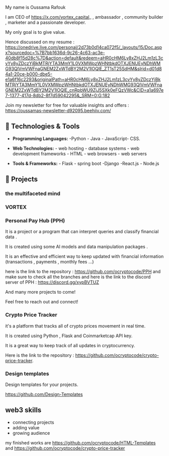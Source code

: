 My name is Oussama Rafouk

I am CEO of https://x.com/vortex_capital_ , ambassador , community builder , marketer and a passionate developer.

My only goal is to give value.

Hence discussed on my resume : https://onedrive.live.com/personal/2d73b0d14ca072f5/_layouts/15/Doc.aspx?sourcedoc=%7B7bb1636d-9c26-4c63-ac3e-40db8f15d28c%7D&action=default&redeem=aHR0cHM6Ly8xZHJ2Lm1zL3cvYy8yZDczYjBkMTRjYTA3MmY1L0VXMWpzWHNtbkdOTXJENUEyNDhWMG93QlVmVWFnaGNEM2ZxWTdBY2M2V1lOQlE_ZT1sT25SdHM&slrid=d01d84a1-20ce-b000-dbe5-e1a6f16c2293&originalPath=aHR0cHM6Ly8xZHJ2Lm1zL3cvYy8yZDczYjBkMTRjYTA3MmY1L0VXMWpzWHNtbkdOTXJENUEyNDhWMG93QlVmVWFnaGNEM2ZxWTdBY2M2V1lOQlE_cnRpbWU9ZjJ5SXk0eFQzVWc&CID=a1a697e7-1377-417d-8db2-8f7d59042295&_SRM=0:G:182

Join my newsletter for free for valuable insights and offers : https://oussamas-newsletter-d92095.beehiiv.com/


## 🔧 Technologies & Tools

- **Programming Languages:** -Python - Java - JavaScript- CSS.
  
- **Web Technologies:** - web hosting - database systems - web development frameworks - HTML - web browsers - web servers
  
- **Tools & Frameworks:** - Flask - spring boot -Django -React.js - Node.js


## 🚀 Projects
### the multifaceted mind

### VORTEX
### Personal Pay Hub (PPH)
It is a project or a program that can interpret queries and classify financial data .

It is created using some AI models and data manipulation packages .

It is an effective and efficient way to keep updated with financial information (transactions , payments , monthly fees ...) 

here is the link to the repository : https://github.com/ocryptocode/PPH  and make sure to check all the branches
and here is the link to the discord server of PPH : https://discord.gg/xypBVTUZ

And many more projects to come!

Feel free to reach out and connect!

### Crypto Price Tracker
it's a platform that tracks all of crypto prices movement in real time.

It is created using Python , Flask and Coinmarketcap API key.

It is a great way to keep track of all updates in cryptocurrency.

Here is the link to the repository : https://github.com/ocryptocode/crypto-price-tracker.

### Design templates
Design templates for your projects.

https://github.com/Design-Templates


## web3 skills
- connecting projects
- adding value
- growing audience

my finished works are https://github.com/ocryptocode/HTML-Templates and https://github.com/ocryptocode/crypto-price-tracker

